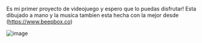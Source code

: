 Es mi primer proyecto de videojuego y espero que lo puedas disfrutar! Esta dibujado a mano y la musica tambien esta hecha con la mejor desde (https://www.beepbox.co)


![image](https://github.com/user-attachments/assets/b4ab574d-af98-41cd-8e7f-6e57a62350ad)

